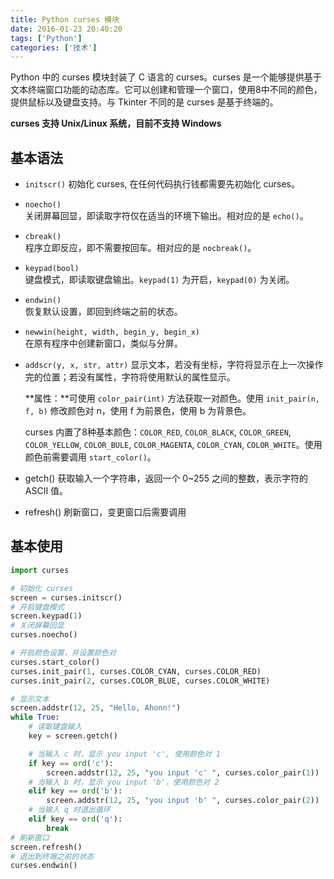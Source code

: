 ```yaml
---
title: Python curses 模块
date: 2016-01-23 20:40:20
tags: ['Python']
categories: ['技术']
---
```


Python 中的 curses 模块封装了 C 语言的 curses。curses 是一个能够提供基于文本终端窗口功能的动态库。它可以创建和管理一个窗口，使用8中不同的颜色，提供鼠标以及键盘支持。与 Tkinter 不同的是 curses 是基于终端的。

**curses 支持 Unix/Linux 系统，目前不支持 Windows**
<!--more-->

## 基本语法
- `initscr()`
	初始化 curses, 在任何代码执行钱都需要先初始化 curses。
- `noecho()`  
	关闭屏幕回显，即读取字符仅在适当的环境下输出。相对应的是 `echo()`。
- `cbreak()`  
	程序立即反应，即不需要按回车。相对应的是 `nocbreak()`。
- `keypad(bool)`  
	键盘模式，即读取键盘输出。`keypad(1)` 为开启，`keypad(0)` 为关闭。
- `endwin()`  
	恢复默认设置，即回到终端之前的状态。
- `newwin(height, width, begin_y, begin_x)`  
	在原有程序中创建新窗口，类似与分屏。
- `addscr(y, x, str, attr)`
	显示文本，若没有坐标，字符将显示在上一次操作完的位置；若没有属性，字符将使用默认的属性显示。

	**属性：**可使用 `color_pair(int)` 方法获取一对颜色。使用 `init_pair(n, f, b)` 修改颜色对 n，使用 f 为前景色，使用 b 为背景色。

	curses 内置了8种基本颜色：`COLOR_RED`, `COLOR_BLACK`, `COLOR_GREEN`, `COLOR_YELLOW`, `COLOR_BULE`, `COLOR_MAGENTA`, `COLOR_CYAN`, `COLOR_WHITE`。使用颜色前需要调用 `start_color()`。
- getch()
	获取输入一个字符串，返回一个 0~255 之间的整数，表示字符的 ASCII 值。
- refresh()
	刷新窗口，变更窗口后需要调用

## 基本使用
``` python
import curses

# 初始化 curses
screen = curses.initscr()
# 开启键盘模式
screen.keypad(1)
# 关闭屏幕回显
curses.noecho()

# 开启颜色设置，并设置颜色对
curses.start_color()
curses.init_pair(1, curses.COLOR_CYAN, curses.COLOR_RED)
curses.init_pair(2, curses.COLOR_BLUE, curses.COLOR_WHITE)

# 显示文本
screen.addstr(12, 25, "Hello, Ahonn!")
while True:
	# 读取键盘输入
	key = screen.getch()

	# 当输入 c 时，显示 you input 'c', 使用颜色对 1
	if key == ord('c'):
		screen.addstr(12, 25, "you input 'c' ", curses.color_pair(1))
	# 当输入 b 时，显示 you input 'b'，使用颜色对 2
	elif key == ord('b'):
		screen.addstr(12, 25, "you input 'b' ", curses.color_pair(2))
	# 当输入 q 时退出循环
	elif key == ord('q'):
		break
# 刷新窗口
screen.refresh()
# 退出到终端之前的状态
curses.endwin()
```
